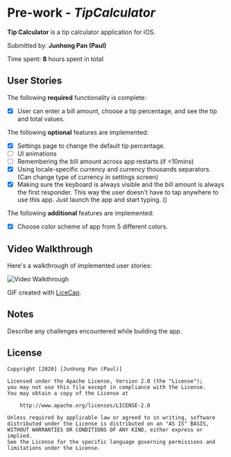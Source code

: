 # Pre-work - *TipCalculator*

**Tip Calculator** is a tip calculator application for iOS.

Submitted by: **Junhong Pan (Paul)**

Time spent: **8** hours spent in total

## User Stories

The following **required** functionality is complete:

* [x] User can enter a bill amount, choose a tip percentage, and see the tip and total values.

The following **optional** features are implemented:
* [x] Settings page to change the default tip percentage.
* [ ] UI animations
* [ ] Remembering the bill amount across app restarts (if <10mins)
* [x] Using locale-specific currency and currency thousands separators. (Can change type of currency in settings screen)
* [x] Making sure the keyboard is always visible and the bill amount is always the first responder. This way the user doesn't have to tap anywhere to use this app. Just launch the app and start typing. ()

The following **additional** features are implemented:

- [x] Choose color scheme of app from 5 different colors.

## Video Walkthrough 

Here's a walkthrough of implemented user stories:

<img src='https://i.imgur.com/HRyKyXU.gif' title='Video Walkthrough' width='' alt='Video Walkthrough' />

GIF created with [LiceCap](http://www.cockos.com/licecap/).

## Notes

Describe any challenges encountered while building the app.

## License

    Copyright [2020] [Junhong Pan (Paul)]

    Licensed under the Apache License, Version 2.0 (the "License");
    you may not use this file except in compliance with the License.
    You may obtain a copy of the License at

        http://www.apache.org/licenses/LICENSE-2.0

    Unless required by applicable law or agreed to in writing, software
    distributed under the License is distributed on an "AS IS" BASIS,
    WITHOUT WARRANTIES OR CONDITIONS OF ANY KIND, either express or implied.
    See the License for the specific language governing permissions and
    limitations under the License.
